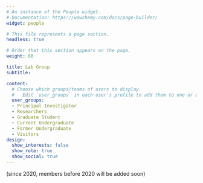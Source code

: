 ```yaml
---
# An instance of the People widget.
# Documentation: https://wowchemy.com/docs/page-builder/
widget: people

# This file represents a page section.
headless: true

# Order that this section appears on the page.
weight: 68

title: Lab Group
subtitle:

content:
  # Choose which groups/teams of users to display.
  #   Edit `user_groups` in each user's profile to add them to one or more of these groups.
  user_groups:
  - Principal Investigator
  - Researchers
  - Graduate Student
  - Current Undergraduate
  - Former Undergraduate
  - Visitors
design:
  show_interests: false
  show_role: true
  show_social: true
---
```


(since 2020, members before 2020 will be added soon)
